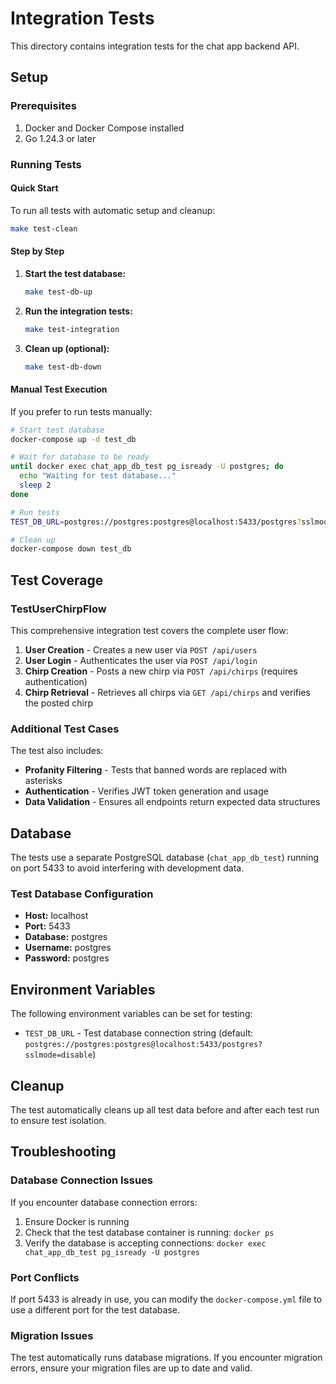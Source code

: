 # Integration Tests

This directory contains integration tests for the chat app backend API.

## Setup

### Prerequisites

1. Docker and Docker Compose installed
2. Go 1.24.3 or later

### Running Tests

#### Quick Start

To run all tests with automatic setup and cleanup:

```bash
make test-clean
```

#### Step by Step

1. **Start the test database:**
   ```bash
   make test-db-up
   ```

2. **Run the integration tests:**
   ```bash
   make test-integration
   ```

3. **Clean up (optional):**
   ```bash
   make test-db-down
   ```

#### Manual Test Execution

If you prefer to run tests manually:

```bash
# Start test database
docker-compose up -d test_db

# Wait for database to be ready
until docker exec chat_app_db_test pg_isready -U postgres; do
  echo "Waiting for test database..."
  sleep 2
done

# Run tests
TEST_DB_URL=postgres://postgres:postgres@localhost:5433/postgres?sslmode=disable go test -v ./internal/api/

# Clean up
docker-compose down test_db
```

## Test Coverage

### TestUserChirpFlow

This comprehensive integration test covers the complete user flow:

1. **User Creation** - Creates a new user via `POST /api/users`
2. **User Login** - Authenticates the user via `POST /api/login`
3. **Chirp Creation** - Posts a new chirp via `POST /api/chirps` (requires authentication)
4. **Chirp Retrieval** - Retrieves all chirps via `GET /api/chirps` and verifies the posted chirp

### Additional Test Cases

The test also includes:

- **Profanity Filtering** - Tests that banned words are replaced with asterisks
- **Authentication** - Verifies JWT token generation and usage
- **Data Validation** - Ensures all endpoints return expected data structures

## Database

The tests use a separate PostgreSQL database (`chat_app_db_test`) running on port 5433 to avoid interfering with development data.

### Test Database Configuration

- **Host:** localhost
- **Port:** 5433
- **Database:** postgres
- **Username:** postgres
- **Password:** postgres

## Environment Variables

The following environment variables can be set for testing:

- `TEST_DB_URL` - Test database connection string (default: `postgres://postgres:postgres@localhost:5433/postgres?sslmode=disable`)

## Cleanup

The test automatically cleans up all test data before and after each test run to ensure test isolation.

## Troubleshooting

### Database Connection Issues

If you encounter database connection errors:

1. Ensure Docker is running
2. Check that the test database container is running: `docker ps`
3. Verify the database is accepting connections: `docker exec chat_app_db_test pg_isready -U postgres`

### Port Conflicts

If port 5433 is already in use, you can modify the `docker-compose.yml` file to use a different port for the test database.

### Migration Issues

The test automatically runs database migrations. If you encounter migration errors, ensure your migration files are up to date and valid. 